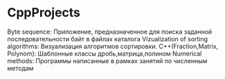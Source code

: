 # CppProjects
Byte sequence:
Приложение, предназначенное для поиска заданной последовательности байт в файлах каталога
Vizualization of sorting algorithms:
Визуализация алгоритмов сортировки.
C++(Fraction,Matrix, Polynom):
Шаблонные классы дробь,матрица,полином
Numerical methods:
Программы написанные в рамках занятий по численным методам

